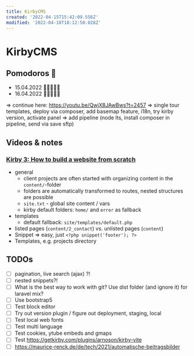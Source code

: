 ```yaml
---
title: KirbyCMS
created: '2022-04-15T15:42:09.556Z'
modified: '2022-04-18T18:12:50.028Z'
---
```


# KirbyCMS


## Pomodoros 🍅

- 15.04.2022 🍅🍅🍅🍅🍅
- 16.04.2022 🍅🍅🍅🍅🍅

=> continue here: https://youtu.be/QwjX8JAwBws?t=2457
=> single tour templates, deploy via composer, add basemap feature, i18n, try kirby version, activate panel
=> add pipeline (node lts, install composer in pipeline, send via save sftp)

## Videos & notes

### [Kirby 3: How to build a website from scratch](https://www.youtube.com/watch?v=QwjX8JAwBws&t=61s)

- general
  - client projects are often started with organizing content in the `content/`-folder
  - folders are automatically transformed to routes, nested structures are possible
  - `site.txt` - global site content / vars
  - kirby default folders: `home/` and `error` as fallback
- templates
  - default fallback: `site/templates/default.php`
- listed pages (`content/2_contact`) vs. unlisted pages (`content`)
- Snippet => easy, just `<?php snippet('footer'); ?>`
- Templates, e.g. projects directory


## TODOs

- [ ] pagination, live search (ajax) ?!
- [ ] nested snippets?!
- [ ] What is the best way to work with git? Use dist folder (and ignore it) for laravel mix?
- [ ] Use bootstrap5
- [ ] Test block editor
- [ ] Try out version plugin / figure out deployment, staging, local
- [ ] Test local web fonts
- [ ] Test multi language
- [ ] Test cookies, ytube embeds and gmaps
- [ ] Test https://getkirby.com/plugins/arnoson/kirby-vite
- [ ] https://maurice-renck.de/de/tech/2021/automatische-beitragsbilder
